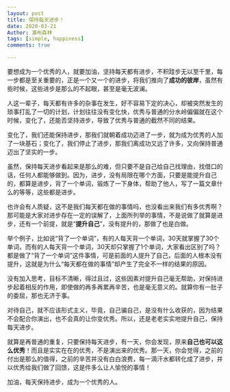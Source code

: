```yaml
---
layout: post
title: 保持每天进步！
date: 2020-03-21
Author: 瀑布森林
tags: [simple, happiness]
comments: true

---
```


 要想成为一个优秀的人，就要加油，坚持每天都有进步，不积跬步无以至千里，每一步都是至关重要的，正是一个又一个的进步，将我们推向了**成功的彼岸**，虽然有些时候，这些进步是那么的不起眼，甚至是毫无波澜。

人这一辈子，每天都有许多的杂事在发生，好不容易下定的决心，却被突然发生的琐事打乱了一切的计划，计划往往没有变化快，优秀与普通的分水岭偏偏就在这个时候，变化了，还能否坚持进步，导致了优秀与普通的截然不同的结果。

变化了，我们还能保持进步，那我们就朝着成功迈进了一步，就为成为优秀的人加了一块基石；变化了，我们停止了进步，那我们离成功又远了许多，又向保持普通迈出了坚实的一步。

虽然，保持每天进步看起来是那么的难，但只要不是自己给自己找理由，找借口的话，任何人都能够做到。因为，进步，没有局限在哪个方面，只要是能提升自己的，都算是进步，背了一个单词，锻炼了一下身体，帮助了他人，写了一篇文章什么的等等，这些都是进步。

也许会有人质疑，这不是我们每天都在做的事情吗，也没看出来我们有多优秀啊？那可能是大家对进步存在一定的误解了，上面所列举的事情，不是说做了就算是进步，还有一个前提，就是“**提升自己**”，没有提升的，那做了也是白做。

举个例子，比如说“背了一个单词”，有的人每天背一个单词，30天就掌握了30个单词，而有的人每天背一个单词，30天却只掌握了1个单词，大家看出区别了吗？都是做了“背了一个单词”这件事情，可是前面的人提升了自己，后面的人根本没有提升，这就是为什么“每天都在做的事情”却产生了完全不一样的结果的原因。

没有加入思考，目标不清晰，得过且过，这些因素对提升自己毫无帮助，对保持进步起着相反的作用，即使做的再多再累再辛苦，也是毫无意义的。就算你有一肚子的委屈，那也无济于事。

对待自己，就不应该形式主义，毕竟，自己骗自己，是没有什么收获的，因为结果不会配合你演出，也不会真的让你变优秀。所以，还是老老实实地提升自己，保持每天进步。

就算是再普通的重复，只要保持每天进步，有一天，你会发现，原来**自己也可以这么优秀**！而且是实实在在的优秀，不是演出来的优秀。那一天，你会觉得，之前的付出是那么的值得，之前的辛苦并没有白白浪费，每一滴汗水都转化成了进步，并以优秀给我们做了回馈，这是件多么让人愉悦的事情！

加油，每天保持进步，成为一个优秀的人。
